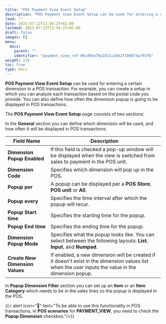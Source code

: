 ```yaml
---
title: "POS Payment View Event Setup"
description: "POS Payment View Event Setup can be used for entering a certain dimension in a POS transaction."
lead: ""
date: 2023-07-12T13:56:27+02:00
lastmod: 2023-07-12T13:56:27+02:00
draft: false
images: []
menu:
  docs:
    parent: ""
    identifier: "payment_view_ref-06cd95e79a1921c3b62f100874a793fb"
weight: 129
toc: true
type: docs
---
```


**POS Payment View Event Setup** can be used for entering a certain dimension in a POS transaction. For example, you can create a setup in which you can analyze each transaction based on the postal code you provide. You can also define how often the dimension popup is going to be displayed in POS transactions. 

The **POS Payment View Event Setup** page consists of two sections:

In the **General** section you can define which dimension will be used, and how often it will be displayed in POS transactions:

| Field Name  | Description |
| ----------- | ----------- |
| **Dimension Popup Enabled** | If this field is checked a pop-up window will be displayed when the view is switched from sales to payment in the POS unit.   |
| **Dimension Code**   | Specifies which dimension will pop up in the POS.        |
| **Popup per**  | A popup can be displayed per a **POS Store**, **POS unit** or **All**. |
| **Popup every** | Specifies the time interval after which the popup will recur. |
| **Popup Start time** | Specifies the starting time for the popup. |
| **Popup End time** | Specifies the ending time for the popup. |
| **Dimension Popup Mode** | Specifies what the popup looks like. You can select between the following layouts: **List**, **Input**, and **Numpad**. |
| **Create New Dimension Values** | If enabled, a new dimension will be created if it doesn't exist in the dimension values list when the user inputs the value in the dimension popup. |

In **Popup Dimension Filter** section you can set up an **Item** or an **Item Category** which needs to be in the sales lines so the popup is displayed in the POS.

{{< alert icon="📝" text="To be able to use this functionality in POS transactions, in <b>POS scenarios</b> for <b>PAYMENT_VIEW</b>, you need to check the <b>Popup Dimension</b> checkbox."/>}}
